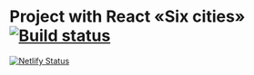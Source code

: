 # Project with React «Six cities» [![Build status](https://travis-ci.com/deniolp/sixcities.svg?branch=master)](https://travis-ci.com/deniolp/sixcities)

[![Netlify Status](https://api.netlify.com/api/v1/badges/da20b083-019f-4b32-b3a3-2091ebf6a5c2/deploy-status)](https://sixcities.netlify.com/)
